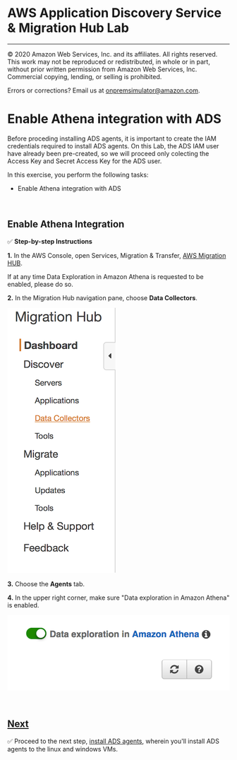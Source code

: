# AWS Application Discovery Service & Migration Hub Lab


---

© 2020 Amazon Web Services, Inc. and its affiliates. All rights reserved. This work may not be reproduced or redistributed, in whole or in part, without prior written permission from Amazon Web Services, Inc. Commercial copying, lending, or selling is prohibited.

Errors or corrections? Email us at onpremsimulator@amazon.com.


# Enable Athena integration with ADS

Before proceding installing ADS agents, it is important to create the IAM credentials required to install ADS agents. On this Lab, the ADS IAM user have already been pre-created, so we will proceed only colecting the Access Key and Secret Access Key for the ADS user.

In this exercise, you perform the following tasks:

- Enable Athena integration with ADS

&nbsp;


## Enable Athena Integration


✅ **Step-by-step Instructions**

**1.** In the AWS Console, open Services, Migration & Transfer, [AWS Migration HUB](https://us-west-2.console.aws.amazon.com/migrationhub/welcome).

If at any time Data Exploration in Amazon Athena is requested to be enabled, please do so.

**2.** In the Migration Hub navigation pane, choose **Data Collectors**.

![Data Collectors](.././README_ADS_IMAGES/datacollectors.png)

**3.** Choose the **Agents** tab.

**4.** In the upper right corner, make sure "Data exploration in Amazon Athena" is enabled.

![Data Exploration](.././README_ADS_IMAGES/datacollectorenable.png)

&nbsp;

## [Next](.././README_ADS_MD/4_install_ads_agents.md)

✅ Proceed to the next step, [install ADS agents](.././README_ADS_MD/4_install_ads_agents.md), wherein you'll install ADS agents to the linux and windows VMs.

&nbsp;
